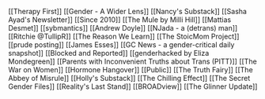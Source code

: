 [[Therapy First]]
[[Gender - A Wider Lens]]
[[Nancy's Substack]]
[[Sasha Ayad's Newsletter]]
[[Since 2010]]
[[The Mule by Milli Hill]]
[[Mattias Desmet]]
[[sybmantics]]
[[Andrew Doyle]]
[[NJada - a (detrans) man]]
[[Ritchie @TullipR]]
[[The Reason We Learn]]
[[The StoicMom Project]]
[[prude posting]]
[[James Esses]]
[[GC News - a gender-critical daily snapshot]]
[[Blocked and Reported]]
[[genderhacked by Eliza Mondegreen]]
[[Parents with Inconvenient Truths about Trans (PITT)]]
[[The War on Women]]
[[Hormone Hangover]]
[[Public]]
[[The Truth Fairy]]
[[The Abbey of Misrule]]
[[Holly's Substack]]
[[The Chilling Effect]]
[[The Secret Gender Files]]
[[Reality's Last Stand]]
[[BROADview]]
[[The Glinner Update]]